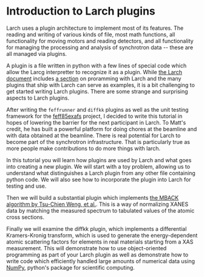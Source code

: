 
# Introduction to Larch plugins

Larch uses a plugin architecture to implement most of its features.
The reading and writing of various kinds of file, most math functions,
all functionality for moving motors and reading detectors, and all
functionality for managing the processing and analysis of synchrotron
data -- these are all managed via plugins.

A plugin is a file written in python with a few lines of special code
which allow the Larcg interpretter to recognize it as a plugin.  While
[the Larch document](http://xraypy.github.io/xraylarch/) includes
[a section](http://xraypy.github.io/xraylarch/devel/index.html) on
proramming with Larch and the many plugins that ship with Larch can
serve as examples, it is a bit challenging to get started writing
Larch plugins.  There are some strange and surprising aspects to Larch
plugins.

After writing the `feffrunner` and `diffkk` plugins as well as the
unit testing framework for the
[feff85exafs](https://github.com/xraypy/feff85exafs) project, I
decided to write this tutorial in hopes of lowering the barrier for
the next participant in Larch.  To Matt's credit, he has built a
powerful platform for doing chores at the beamline and with data
obtained at the beamline.  There is real potential for Larch to become
part of the synchrotron infrastructure.  That is particularly true as
more people make contributions to do more things with larch.

In this tutorial you will learn how plugins are used by Larch and what
goes into creating a new plugin.  We will start with a toy problem,
allowing us to understand what distinguishes a Larch plugin from any
other file containing python code.  We will also see how to
incorporate the plugin into Larch for testing and use.

Then we will build a substantial plugin which implements
[the MBACK algorithm by Tsu-Chien Weng, et al.](http://dx.doi.org/10.1107/S0909049504034193).
This is a way of normalizing XANES data by matching the measured
spectrum to tabulated values of the atomic cross sections.

Finally we will examine the diffkk plugin, which implements a
differential Kramers-Kronig transform, which is used to generate the
energy-dependent atomic scattering factors for elements in real
materials starting from a XAS measurement.  This will demonstrate how
to use object-oriented programming as part of your Larch plugin as
well as demonstrate how to write code which efficiently handled large
amounts of numerical data using [NumPy](http://www.numpy.org/),
python's package for scientific computing.

